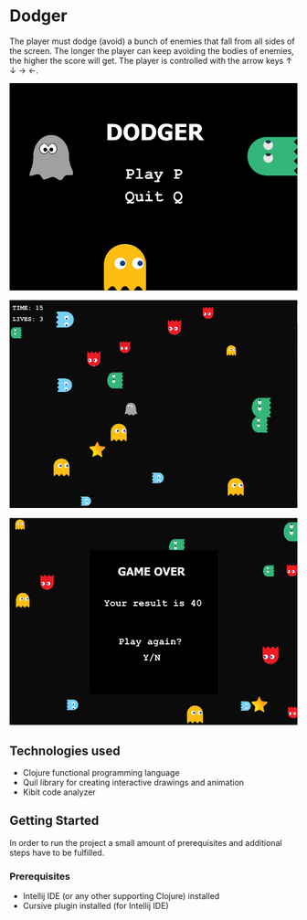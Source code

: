 ﻿# Dodger

The player must dodge (avoid) a bunch of enemies that fall from all sides of the screen. The longer the player can keep avoiding the bodies of enemies,
the higher the score will get. The player is controlled with the arrow keys ↑ ↓ → ←.

![alt text](resources/screenshots/start-menu.png "Start Menu")

![alt text](resources/screenshots/gameplay.png "Gameplay view")

![alt text](resources/screenshots/game-over.png "Game Over view")
 

## Technologies used

+ Clojure functional programming language
+ Quil library for creating interactive drawings and animation
+ Kibit code analyzer

## Getting Started

In order to run the project a small amount of prerequisites and additional steps have to be fulfilled.

### Prerequisites

+ Intellij IDE (or any other supporting Clojure) installed
+ Cursive plugin installed (for Intellij IDE)

